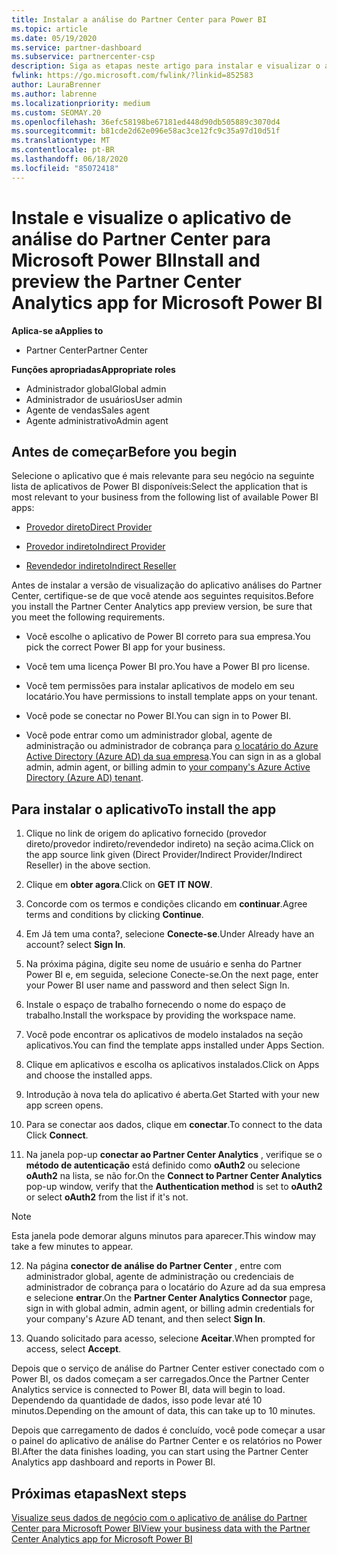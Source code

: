 ```yaml
---
title: Instalar a análise do Partner Center para Power BI
ms.topic: article
ms.date: 05/19/2020
ms.service: partner-dashboard
ms.subservice: partnercenter-csp
description: Siga as etapas neste artigo para instalar e visualizar o aplicativo de análise do Partner Center para Power BI (para parceiros diretos no CSP).
fwlink: https://go.microsoft.com/fwlink/?linkid=852583
author: LauraBrenner
ms.author: labrenne
ms.localizationpriority: medium
ms.custom: SEOMAY.20
ms.openlocfilehash: 36efc58198be67181ed448d90db505889c3070d4
ms.sourcegitcommit: b81cde2d62e096e58ac3ce12fc9c35a97d10d51f
ms.translationtype: MT
ms.contentlocale: pt-BR
ms.lasthandoff: 06/18/2020
ms.locfileid: "85072418"
---
```

# <a name="install-and-preview-the-partner-center-analytics-app-for-microsoft-power-bi"></a><span data-ttu-id="001c3-103">Instale e visualize o aplicativo de análise do Partner Center para Microsoft Power BI</span><span class="sxs-lookup"><span data-stu-id="001c3-103">Install and preview the Partner Center Analytics app for Microsoft Power BI</span></span>

<span data-ttu-id="001c3-104">**Aplica-se a**</span><span class="sxs-lookup"><span data-stu-id="001c3-104">**Applies to**</span></span>

- <span data-ttu-id="001c3-105">Partner Center</span><span class="sxs-lookup"><span data-stu-id="001c3-105">Partner Center</span></span>

<span data-ttu-id="001c3-106">**Funções apropriadas**</span><span class="sxs-lookup"><span data-stu-id="001c3-106">**Appropriate roles**</span></span>
-   <span data-ttu-id="001c3-107">Administrador global</span><span class="sxs-lookup"><span data-stu-id="001c3-107">Global admin</span></span>
-   <span data-ttu-id="001c3-108">Administrador de usuários</span><span class="sxs-lookup"><span data-stu-id="001c3-108">User admin</span></span>
-   <span data-ttu-id="001c3-109">Agente de vendas</span><span class="sxs-lookup"><span data-stu-id="001c3-109">Sales agent</span></span>
-   <span data-ttu-id="001c3-110">Agente administrativo</span><span class="sxs-lookup"><span data-stu-id="001c3-110">Admin agent</span></span>

## <a name="before-you-begin"></a><span data-ttu-id="001c3-111">Antes de começar</span><span class="sxs-lookup"><span data-stu-id="001c3-111">Before you begin</span></span>

<span data-ttu-id="001c3-112">Selecione o aplicativo que é mais relevante para seu negócio na seguinte lista de aplicativos de Power BI disponíveis:</span><span class="sxs-lookup"><span data-stu-id="001c3-112">Select the application that is most relevant to your business from the following list of available Power BI apps:</span></span>
- [<span data-ttu-id="001c3-113">Provedor direto</span><span class="sxs-lookup"><span data-stu-id="001c3-113">Direct Provider</span></span>](https://appsource.microsoft.com/en-us/product/power-bi/partnercenteranalytics.direct_provider_partner_analytics)

- [<span data-ttu-id="001c3-114">Provedor indireto</span><span class="sxs-lookup"><span data-stu-id="001c3-114">Indirect Provider</span></span>](https://appsource.microsoft.com/en-us/product/power-bi/partnercenteranalytics.indirect_provider_partner_analytics)

- [<span data-ttu-id="001c3-115">Revendedor indireto</span><span class="sxs-lookup"><span data-stu-id="001c3-115">Indirect Reseller</span></span>](https://appsource.microsoft.com/en-us/product/power-bi/partnercenteranalytics.indirect_reseller_partner_analytics)

<span data-ttu-id="001c3-116">Antes de instalar a versão de visualização do aplicativo análises do Partner Center, certifique-se de que você atende aos seguintes requisitos.</span><span class="sxs-lookup"><span data-stu-id="001c3-116">Before you install the Partner Center Analytics app preview version, be sure that you meet the following requirements.</span></span>

- <span data-ttu-id="001c3-117">Você escolhe o aplicativo de Power BI correto para sua empresa.</span><span class="sxs-lookup"><span data-stu-id="001c3-117">You pick the correct Power BI app for your business.</span></span>

- <span data-ttu-id="001c3-118">Você tem uma licença Power BI pro.</span><span class="sxs-lookup"><span data-stu-id="001c3-118">You have a Power BI pro license.</span></span>

- <span data-ttu-id="001c3-119">Você tem permissões para instalar aplicativos de modelo em seu locatário.</span><span class="sxs-lookup"><span data-stu-id="001c3-119">You have permissions to install template apps on your tenant.</span></span>

- <span data-ttu-id="001c3-120">Você pode se conectar no Power BI.</span><span class="sxs-lookup"><span data-stu-id="001c3-120">You can sign in to Power BI.</span></span>

- <span data-ttu-id="001c3-121">Você pode entrar como um administrador global, agente de administração ou administrador de cobrança para [o locatário do Azure Active Directory (Azure AD) da sua empresa](azure-active-directory-tenants-and-partner-center.md).</span><span class="sxs-lookup"><span data-stu-id="001c3-121">You can sign in as a global admin, admin agent, or billing admin to [your company's Azure Active Directory (Azure AD) tenant](azure-active-directory-tenants-and-partner-center.md).</span></span>

## <a name="to-install-the-app"></a><span data-ttu-id="001c3-122">Para instalar o aplicativo</span><span class="sxs-lookup"><span data-stu-id="001c3-122">To install the app</span></span>

1. <span data-ttu-id="001c3-123">Clique no link de origem do aplicativo fornecido (provedor direto/provedor indireto/revendedor indireto) na seção acima.</span><span class="sxs-lookup"><span data-stu-id="001c3-123">Click on the app source link given (Direct Provider/Indirect Provider/Indirect Reseller) in the above section.</span></span>

2. <span data-ttu-id="001c3-124">Clique em **obter agora**.</span><span class="sxs-lookup"><span data-stu-id="001c3-124">Click on **GET IT NOW**.</span></span> 

3. <span data-ttu-id="001c3-125">Concorde com os termos e condições clicando em **continuar**.</span><span class="sxs-lookup"><span data-stu-id="001c3-125">Agree terms and conditions by clicking **Continue**.</span></span>

4. <span data-ttu-id="001c3-126">Em Já tem uma conta?, selecione **Conecte-se**.</span><span class="sxs-lookup"><span data-stu-id="001c3-126">Under Already have an account? select **Sign In**.</span></span>

5. <span data-ttu-id="001c3-127">Na próxima página, digite seu nome de usuário e senha do Partner Power BI e, em seguida, selecione Conecte-se.</span><span class="sxs-lookup"><span data-stu-id="001c3-127">On the next page, enter your Power BI user name and password and then select Sign In.</span></span>

6. <span data-ttu-id="001c3-128">Instale o espaço de trabalho fornecendo o nome do espaço de trabalho.</span><span class="sxs-lookup"><span data-stu-id="001c3-128">Install the workspace by providing the workspace name.</span></span>

7. <span data-ttu-id="001c3-129">Você pode encontrar os aplicativos de modelo instalados na seção aplicativos.</span><span class="sxs-lookup"><span data-stu-id="001c3-129">You can find the template apps installed under Apps Section.</span></span>

8. <span data-ttu-id="001c3-130">Clique em aplicativos e escolha os aplicativos instalados.</span><span class="sxs-lookup"><span data-stu-id="001c3-130">Click on Apps and choose the installed apps.</span></span>

9. <span data-ttu-id="001c3-131">Introdução à nova tela do aplicativo é aberta.</span><span class="sxs-lookup"><span data-stu-id="001c3-131">Get Started with your new app screen opens.</span></span>

10. <span data-ttu-id="001c3-132">Para se conectar aos dados, clique em **conectar**.</span><span class="sxs-lookup"><span data-stu-id="001c3-132">To connect to the data Click **Connect**.</span></span>

11. <span data-ttu-id="001c3-133">Na janela pop-up **conectar ao Partner Center Analytics** , verifique se o **método de autenticação** está definido como **oAuth2** ou selecione **oAuth2** na lista, se não for.</span><span class="sxs-lookup"><span data-stu-id="001c3-133">On the **Connect to Partner Center Analytics** pop-up window, verify that the **Authentication method** is set to **oAuth2** or select **oAuth2** from the list if it's not.</span></span> 

> [!NOTE]  
>  <span data-ttu-id="001c3-134">Esta janela pode demorar alguns minutos para aparecer.</span><span class="sxs-lookup"><span data-stu-id="001c3-134">This window may take a few minutes to appear.</span></span>

12. <span data-ttu-id="001c3-135">Na página **conector de análise do Partner Center** , entre com administrador global, agente de administração ou credenciais de administrador de cobrança para o locatário do Azure ad da sua empresa e selecione **entrar**.</span><span class="sxs-lookup"><span data-stu-id="001c3-135">On the **Partner Center Analytics Connector** page, sign in with global admin, admin agent, or billing admin credentials for your company's Azure AD tenant, and then select **Sign In**.</span></span>
 
13. <span data-ttu-id="001c3-136">Quando solicitado para acesso, selecione **Aceitar**.</span><span class="sxs-lookup"><span data-stu-id="001c3-136">When prompted for access, select **Accept**.</span></span> 

<span data-ttu-id="001c3-137">Depois que o serviço de análise do Partner Center estiver conectado com o Power BI, os dados começam a ser carregados.</span><span class="sxs-lookup"><span data-stu-id="001c3-137">Once the Partner Center Analytics service is connected to Power BI, data will begin to load.</span></span> <span data-ttu-id="001c3-138">Dependendo da quantidade de dados, isso pode levar até 10 minutos.</span><span class="sxs-lookup"><span data-stu-id="001c3-138">Depending on the amount of data, this can take up to 10 minutes.</span></span> 

<span data-ttu-id="001c3-139">Depois que carregamento de dados é concluído, você pode começar a usar o painel do aplicativo de análise do Partner Center e os relatórios no Power BI.</span><span class="sxs-lookup"><span data-stu-id="001c3-139">After the data finishes loading, you can start using the Partner Center Analytics app dashboard and reports in Power BI.</span></span>

## <a name="next-steps"></a><span data-ttu-id="001c3-140">Próximas etapas</span><span class="sxs-lookup"><span data-stu-id="001c3-140">Next steps</span></span>

[<span data-ttu-id="001c3-141">Visualize seus dados de negócio com o aplicativo de análise do Partner Center para Microsoft Power BI</span><span class="sxs-lookup"><span data-stu-id="001c3-141">View your business data with the Partner Center Analytics app for Microsoft Power BI</span></span>](power-bi-app-for-direct-partners-use.md)
